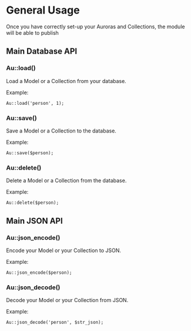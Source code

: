 # General Usage

Once you have correctly set-up your Auroras and Collections, the module
will be able to publish

## Main Database API

### Au::load()

Load a Model or a Collection from your database.

Example:

	Au::load('person', 1);

### Au::save()

Save a Model or a Collection to the database.

Example:

	Au::save($person);

### Au::delete()

Delete a Model or a Collection from the database.

Example:

	Au::delete($person);

## Main JSON API

### Au::json_encode()

Encode your Model or your Collection to JSON.

Example:

	Au::json_encode($person);

### Au::json_decode()

Decode your Model or your Collection from JSON.

Example:

	Au::json_decode('person', $str_json);
